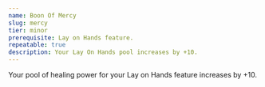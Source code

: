 ```yaml
---
name: Boon Of Mercy
slug: mercy
tier: minor
prerequisite: Lay on Hands feature.
repeatable: true
description: Your Lay On Hands pool increases by +10.
---
```


Your pool of healing power for your Lay on Hands feature increases by +10.
